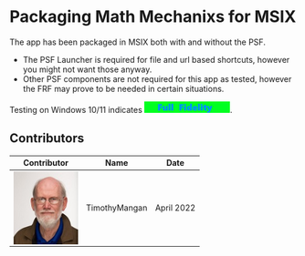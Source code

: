 # Packaging Math Mechanixs for MSIX

The app has been packaged in MSIX both with and without the PSF.
* The PSF Launcher is required for file and url based shortcuts, however you might not want those anyway.
* Other PSF components are not required for this app as tested, however the FRF may prove to be needed in certain situations.


Testing on Windows 10/11 indicates [<img src="/media/CatFullFidelity.png" alt="Full Fidelity" />](/media/CatFullFidelity.png).  


## Contributors

| Contributor | Name | Date |
|----|----|----|
| [<img src="/media/Contributors/TimMangan.jpg" align="left" Height="128" />](/media/Contributors/TimMangan.jpg) | TimothyMangan | April 2022 |



